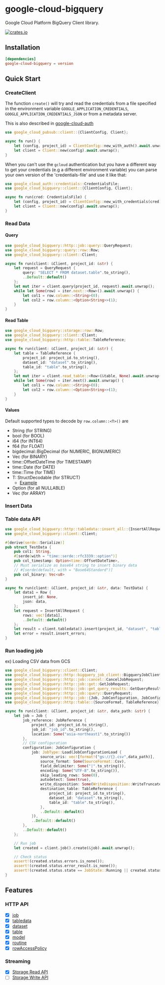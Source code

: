 # google-cloud-bigquery

Google Cloud Platform BigQuery Client library.

[![crates.io](https://img.shields.io/crates/v/google-cloud-bigquery.svg)](https://crates.io/crates/google-cloud-bigquery)

## Installation

```toml
[dependencies]
google-cloud-bigquery = version
```

## Quick Start

### CreateClient

The function `create()` will try and read the credentials from a file specified in the environment variable `GOOGLE_APPLICATION_CREDENTIALS`, `GOOGLE_APPLICATION_CREDENTIALS_JSON` or
from a metadata server.

This is also described in [google-cloud-auth](https://github.com/yoshidan/google-cloud-rust/blob/main/foundation/auth/README.md)

```rust
use google_cloud_pubsub::client::{ClientConfig, Client};

async fn run() {
    let (config, project_id) = ClientConfig::new_with_auth().await.unwrap();
    let client = Client::new(config).await.unwrap();
}
```

When you can't use the `gcloud` authentication but you have a different way to get your credentials (e.g a different environment variable)
you can parse your own version of the 'credentials-file' and use it like that:

```rust
use google_cloud_auth::credentials::CredentialsFile;
use google_cloud_bigquery::client::{ClientConfig, Client};

async fn run(cred: CredentialsFile) {
    let (config, project_id) = ClientConfig::new_with_credentials(cred).await.unwrap();
    let client = Client::new(config).await.unwrap();
}
```

### Read Data

#### Query
```rust
use google_cloud_bigquery::http::job::query::QueryRequest;
use google_cloud_bigquery::query::row::Row;
use google_cloud_bigquery::client::Client;

async fn run(client: &Client, project_id: &str) {
    let request = QueryRequest {
        query: "SELECT * FROM dataset.table".to_string(),
        ..Default::default()
    };
    let mut iter = client.query(project_id, request).await.unwrap();
    while let Some(row) = iter.next::<Row>().await.unwrap() {
        let col1 = row.column::<String>(0);
        let col2 = row.column::<Option<String>>(1);
    }
}
```

#### Read Table
```rust
use google_cloud_bigquery::storage::row::Row;
use google_cloud_bigquery::client::Client;
use google_cloud_bigquery::http::table::TableReference;

async fn run(client: &Client, project_id: &str) {
    let table = TableReference {
        project_id: project_id.to_string(),
        dataset_id: "dataset".to_string(),
        table_id: "table".to_string(),
    };
    let mut iter = client.read_table::<Row>(&table, None).await.unwrap();
    while let Some(row) = iter.next().await.unwrap() {
        let col1 = row.column::<String>(0);
        let col2 = row.column::<Option<String>>(1);
    }
}
```

#### Values
Default supported types to decode by `row.column::<T>()` are
* String (for STRING)
* bool (for BOOL)
* i64 (for INT64)
* f64 (for FLOAT)
* bigdecimal::BigDecimal (for NUMERIC, BIGNUMERIC)
* Vec<u8> (for BINARY)
* time::OffsetDateTime (for TIMESTAMP)
* time::Date (for DATE)
* time::Time (for TIME)
* T: StructDecodable (for STRUCT)
  - [Example](https://github.com/yoshidan/google-cloud-rust/blob/082f4553e65ffe54d80a81f316a3eee6ddb10093/bigquery/src/http/bigquery_client.rs#L156)
* Option (for all NULLABLE)
* Vec (for ARRAY)

### Insert Data

### Table data API

```rust
use google_cloud_bigquery::http::tabledata::insert_all::{InsertAllRequest, Row};
use google_cloud_bigquery::client::Client;

#[derive(serde::Serialize)]
pub struct TestData {
    pub col1: String,
    #[serde(with = "time::serde::rfc3339::option")]
    pub col_timestamp: Option<time::OffsetDateTime>,
    // Must serialize as base64 string to insert binary data
    // #[serde(default, with = "Base64Standard")]
    pub col_binary: Vec<u8>
}

async fn run(client: &Client, project_id: &str, data: TestData) {
    let data1 = Row {
        insert_id: None,
        json: data,
    };
    let request = InsertAllRequest {
        rows: vec![data1],
        ..Default::default()
    };
    let result = client.tabledata().insert(project_id, "dataset", "table", &request).await.unwrap();
    let error = result.insert_errors;
}
```

### Run loading job
ex) Loading CSV data from GCS
```rust
use google_cloud_bigquery::client::Client;
use google_cloud_bigquery::http::bigquery_job_client::BigqueryJobClient;
use google_cloud_bigquery::http::job::cancel::CancelJobRequest;
use google_cloud_bigquery::http::job::get::GetJobRequest;
use google_cloud_bigquery::http::job::get_query_results::GetQueryResultsRequest;
use google_cloud_bigquery::http::job::query::QueryRequest;
use google_cloud_bigquery::http::job::{Job, JobConfiguration, JobConfigurationLoad, JobReference, JobState, JobType, OperationType, TrainingType, WriteDisposition};
use google_cloud_bigquery::http::table::{SourceFormat, TableReference};

async fn run(client: &Client, project_id: &str, data_path: &str) {
    let job = Job {
        job_reference: JobReference {
            project_id: project_id.to_string(),
            job_id: "job_id".to_string(),
            location: Some("asia-northeast1".to_string())
        },
        // CSV configuration
        configuration: JobConfiguration {
            job: JobType::Load(JobConfigurationLoad {
                source_uris: vec![format!("gs://{}.csv",data_path)],
                source_format: Some(SourceFormat::Csv),
                field_delimiter: Some("|".to_string()),
                encoding: Some("UTF-8".to_string()),
                skip_leading_rows: Some(0),
                autodetect: Some(true),
                write_disposition: Some(WriteDisposition::WriteTruncate),
                destination_table: TableReference {
                    project_id: project_id.to_string(),
                    dataset_id: "dataset".to_string(),
                    table_id: "table".to_string(),
                },
                ..Default::default()
            }),
            ..Default::default()
        },
        ..Default::default()
    };

    // Run job
    let created = client.job().create(&job).await.unwrap();

    // Check status
    assert!(created.status.errors.is_none());
    assert!(created.status.error_result.is_none());
    assert!(created.status.state == JobState::Running || created.status.state == JobState::Done);
}
```

## Features
### HTTP API 
* [x] [job](https://cloud.google.com/bigquery/docs/reference/rest/v2/jobs)
* [x] [tabledata](https://cloud.google.com/bigquery/docs/reference/rest/v2/tabledata)
* [x] [dataset](https://cloud.google.com/bigquery/docs/reference/rest/v2/datasets)
* [x] [table](https://cloud.google.com/bigquery/docs/reference/rest/v2/tables)
* [x] [model](https://cloud.google.com/bigquery/docs/reference/rest/v2/models)
* [x] [routine](https://cloud.google.com/bigquery/docs/reference/rest/v2/routines)
* [x] [rowAccessPolicy](https://cloud.google.com/bigquery/docs/reference/rest/v2/rowAccessPolicies)
### Streaming
* [x] [Storage Read API](https://cloud.google.com/bigquery/docs/reference/storage)
* [ ] [Storage Write API](https://cloud.google.com/bigquery/docs/write-api)
